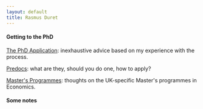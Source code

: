 ```yaml
---
layout: default
title: Rasmus Duret
---
```



#### Getting to the PhD
[The PhD Application](pages/notes/phd_app.md): inexhaustive advice based on my experience with the process.

[Predocs](pages/notes/predocs.md): what are they, should you do one, how to apply?

[Master's Programmes](pages/notes/UK_masters.md): thoughts on the UK-specific Master's programmes in Economics.


#### Some notes


